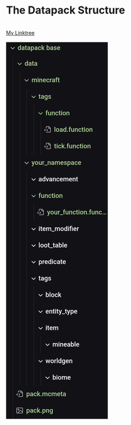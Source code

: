 <h1> The Datapack Structure </h1> <br> <a href = https://linktr.ee/Vanilama> My Linktree </a>
<br> <br>
<img src="Screenshot_20250422_213535_Spck Editor.jpg" alt="datapack structure">
